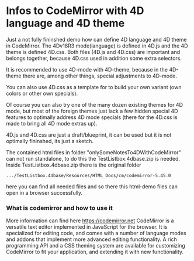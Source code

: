 # Infos to CodeMirror with 4D language and 4D theme
Just a not fully fininshed demo how can define 4D language and 4D theme in CodeMirror.
The 4Dv18R3 mode(language) is defined in 4D.js and the 4D theme is defined 4D.css.
Both files (4D.js and 4D.css) are important and belongs together,
because 4D.css used in addition some extra selectors.

It is recommended to use 4D-mode with 4D-theme,
because in the 4D-theme there are, among other things, special adjustments to 4D-mode.

You can also use 4D.css as a template for to build your own variant (own colors or other own specials).

Of course you can also try one of the many dozen existing themes for 4D mode,
but most of the foreign themes just lack a few hidden special 4D features
to optimally address 4D mode specials (there for the 4D.css is made to bring all 4D mode extras up).

4D.js and 4D.css are just a draft/blueprint,
it can be used but it is not optimally fininshed, its just a sketch.

The contained html files in folder "onlySomeNotesTo4DWithCodeMirror"
can not run standalone, to do this the TestListbox.4dbase.zip is needed.
Inside TestListbox.4dbase.zip there is the original folder
```
.../TestListbox.4dbase/Resources/HTML_Docs/cm/codemirror-5.45.0
```
here you can find all needed files and
so there this html-demo files can open in a browser successfully.

### What is codemirror and how to use it
More information can find here https://codemirror.net
CodeMirror is a versatile text editor implemented in JavaScript for the browser.
It is specialized for editing code, and comes with a number of language modes and addons that implement more advanced editing functionality.
A rich programming API and a CSS theming system are available for customizing CodeMirror
to fit your application, and extending it with new functionality.